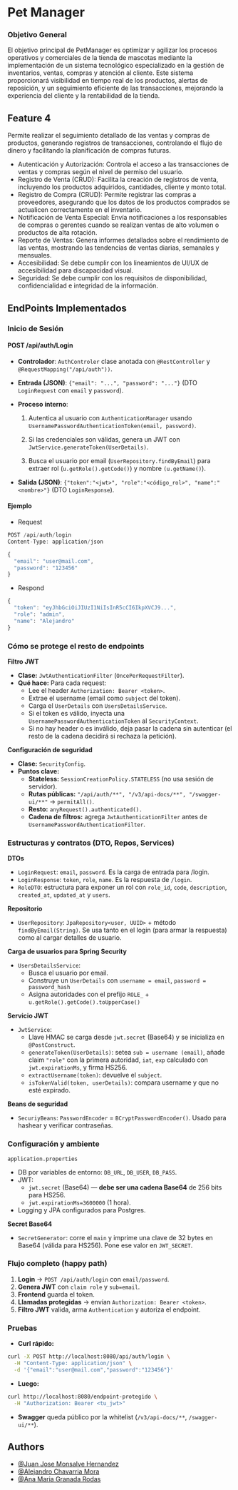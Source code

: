 
# Pet Manager
### Objetivo General

El objetivo principal de PetManager es optimizar y agilizar los procesos operativos y comerciales de la tienda de mascotas mediante la implementación de un sistema tecnológico especializado en la gestión de inventarios, ventas, compras y atención al cliente. 
Este sistema proporcionará visibilidad en tiempo real de los productos, alertas de 
reposición, y un seguimiento eficiente de las transacciones, mejorando la experiencia del cliente y la rentabilidad de la tienda.

## Feature 4
Permite realizar el seguimiento detallado de las ventas y compras de productos, generando registros de transacciones, controlando el flujo de dinero y facilitando la planificación de compras futuras.
- Autenticación y Autorización: Controla el acceso a las transacciones de ventas y compras según el nivel de permiso del usuario.
- Registro de Venta (CRUD): Facilita la creación de registros de venta, incluyendo los productos adquiridos, cantidades, cliente y monto total.
- Registro de Compra (CRUD): Permite registrar las compras a proveedores, asegurando que los datos de los productos comprados se actualicen correctamente en el inventario.
- Notificación de Venta Especial: Envía notificaciones a los responsables de compras o gerentes cuando se realizan ventas de alto volumen o productos de alta rotación.
- Reporte de Ventas: Genera informes detallados sobre el rendimiento de las ventas, mostrando las tendencias de ventas diarias, semanales y mensuales.
- Accesibilidad: Se debe cumplir con los lineamientos de UI/UX de accesibilidad para discapacidad visual.
- Seguridad: Se debe cumplir con los requisitos de disponibilidad, confidencialidad e integridad de la información.


## EndPoints Implementados 

### Inicio de Sesión

#### POST /api/auth/Login

- **Controlador**: `AuthControler` clase anotada con `@RestController` y `@RequestMapping("/api/auth"))`.

- **Entrada (JSON)**: `{"email": "...", "password": "..."}` (DTO `LoginRequest` con `email` y `password`).

- **Proceso interno**:
    1. Autentica al usuario con `AuthenticationManager` usando `UsernamePasswordAuthenticationToken(email, password)`.

    2. Si las credenciales son válidas, genera un JWT con `JwtService.generateToken(UserDetails)`.

    3. Busca el usuario por email (`UserRepository.findByEmail`) para extraer rol (`u.getRole().getCode()`) y nombre `(u.getName()`).

- **Salida (JSON)**: `{"token":"<jwt>", "role":"<código_rol>", "name":"<nombre>"}` (DTO `LoginResponse`).

#### Ejemplo

- Request
```javascript
POST /api/auth/login
Content-Type: application/json

{
  "email": "user@mail.com",
  "password": "123456"
}

```
- Respond
```javascript
{
  "token": "eyJhbGciOiJIUzI1NiIsInR5cCI6IkpXVCJ9...",
  "role": "admin",
  "name": "Alejandro"
}
```

### Cómo se protege el resto de endpoints
**Filtro JWT**

- **Clase:** `JwtAuthenticationFilter` (`OncePerRequestFilter`).
- **Qué hace:** Para cada request:
  - Lee el header `Authorization: Bearer <token>`.
  - Extrae el username (email como `subject` del token).
  - Carga el `UserDetails` con `UsersDetailsService`.
  - Si el token es válido, inyecta una `UsernamePasswordAuthenticationToken` al `SecurityContext`.
  - Si no hay header o es inválido, deja pasar la cadena sin autenticar (el resto de la cadena decidirá si rechaza la petición).

**Configuración de seguridad**

- **Clase:** `SecurityConfig`.
- **Puntos clave:**
  - **Stateless:** `SessionCreationPolicy.STATELESS` (no usa sesión de servidor).
  - **Rutas públicas:** `"/api/auth/**", "/v3/api-docs/**", "/swagger-ui/**"` → `permitAll()`.
  - **Resto:** `anyRequest().authenticated().`
  - **Cadena de filtros:** agrega `JwtAuthenticationFilter` antes de `UsernamePasswordAuthenticationFilter`.


### Estructuras y contratos (DTO, Repos, Services)
**DTOs**

- `LoginRequest`: `email`, `password`. Es la carga de entrada para /login.
- `LoginResponse`: `token`, `role`, `name`. Es la respuesta de `/login`.
- `RoleDTO`: estructura para exponer un rol con `role_id`, `code`, `description`, `created_at`, `updated_at` y `users`.

**Repositorio**

- `UserRepository`: `JpaRepository<user, UUID>` + método `findByEmail(String)`. Se usa tanto en el login (para armar la respuesta) como al cargar detalles de usuario.

**Carga de usuarios para Spring Security**

- `UsersDetailsService`:
  - Busca el usuario por email.
  - Construye un `UserDetails` con `username = email`, `password = password_hash`
  - Asigna autoridades con el prefijo `ROLE_` + `u.getRole().getCode().toUpperCase()`

**Servicio JWT**

- `JwtService`:
  - Llave HMAC se carga desde `jwt.secret` (Base64) y se inicializa en `@PostConstruct`.
  - `generateToken(UserDetails)`: setea `sub = username (email)`, añade claim `"role"` con la primera autoridad, `iat`, `exp` calculado con `jwt.expirationMs`, y firma HS256. 
  - `extractUsername(token)`: devuelve el `subject`.
  - `isTokenValid(token, userDetails)`: compara username y que no esté expirado.

**Beans de seguridad**

- `SecuriyBeans`: `PasswordEncoder` = `BCryptPasswordEncoder()`. Usado para hashear y verificar contraseñas.

### Configuración y ambiente
`application.properties`

- DB por variables de entorno: `DB_URL`, `DB_USER`, `DB_PASS`.
- JWT:
  - `jwt.secret` (Base64) — **debe ser una cadena Base64** de 256 bits para HS256.
  - `jwt.expirationMs=3600000` (1 hora).
- Logging y JPA configurados para Postgres.



**Secret Base64**
- `SecretGenerator`: corre el `main` y imprime una clave de 32 bytes en Base64 (válida para HS256). Pone ese valor en `JWT_SECRET`.

### Flujo completo (happy path)

1. **Login** → `POST /api/auth/login` con `email/password`.
2. **Genera JWT** con `claim role` y `sub=email`.
3. **Frontend** guarda el token.
4. **Llamadas protegidas** → envían `Authorization: Bearer <token>`.
5. **Filtro JWT** valida, arma `Authentication` y autoriza el endpoint.

### Pruebas

- **Curl rápido:**

```bash
curl -X POST http://localhost:8080/api/auth/login \
  -H "Content-Type: application/json" \
  -d '{"email":"user@mail.com","password":"123456"}'
```

- **Luego:**

```bash
curl http://localhost:8080/endpoint-protegido \
  -H "Authorization: Bearer <tu_jwt>"
```

- **Swagger** queda público por la whitelist (`/v3/api-docs/**`, `/swagger-ui/**`).


## Authors

- [@Juan Jose Monsalve Hernandez](https://github.com/JuanJoM14)
- [@Alejandro Chavarria Mora](https://github.com/AlejandroMora05)
- [@Ana Maria Granada Rodas](https://github.com/anagranada1)
